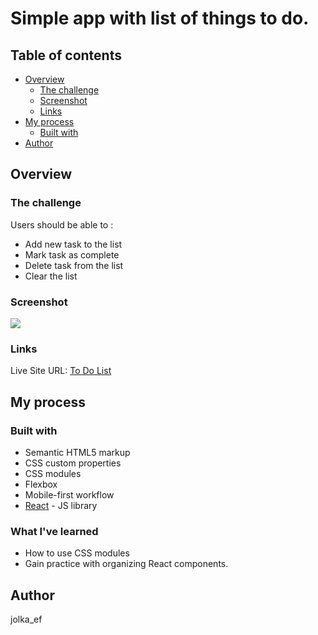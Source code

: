 # Simple app with list of things to do.

## Table of contents

- [Overview](#overview)
  - [The challenge](#the-challenge)
  - [Screenshot](#screenshot)
  - [Links](#links)
- [My process](#my-process)
  - [Built with](#built-with)
- [Author](#author)

## Overview

### The challenge

Users should be able to :

- Add new task to the list
- Mark task as complete
- Delete task from the list
- Clear the list

### Screenshot

![](./screenshot.png)

### Links

Live Site URL: [To Do List](https://jolka-ef.github.io/react-to-do-list/)

## My process

### Built with

- Semantic HTML5 markup
- CSS custom properties
- CSS modules
- Flexbox
- Mobile-first workflow
- [React](https://reactjs.org/) - JS library

### What I've learned

- How to use CSS modules
- Gain practice with organizing React components.

## Author

jolka_ef
